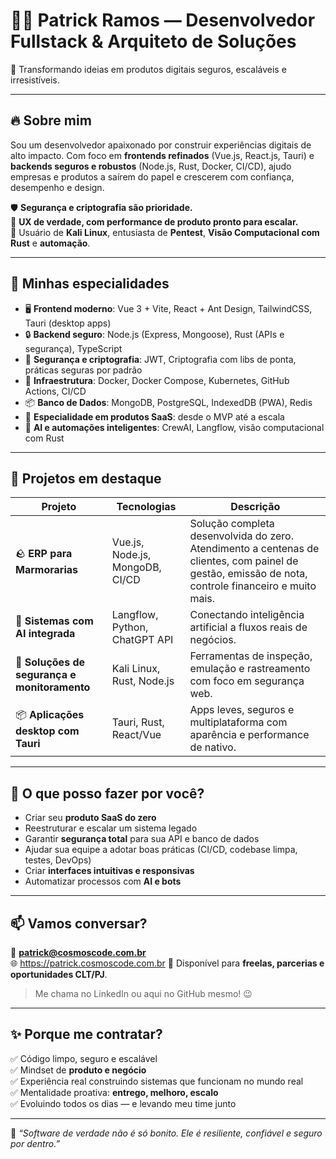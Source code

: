 # 👨‍💻 Patrick Ramos — Desenvolvedor Fullstack & Arquiteto de Soluções

🚀 Transformando ideias em produtos digitais seguros, escaláveis e irresistíveis.

---

## 🔥 Sobre mim

Sou um desenvolvedor apaixonado por construir experiências digitais de alto impacto. Com foco em **frontends refinados** (Vue.js, React.js, Tauri) e **backends seguros e robustos** (Node.js, Rust, Docker, CI/CD), ajudo empresas e produtos a saírem do papel e crescerem com confiança, desempenho e design.

🛡️ **Segurança e criptografia são prioridade.**  
🎯 **UX de verdade, com performance de produto pronto para escalar.**  
🐧 Usuário de **Kali Linux**, entusiasta de **Pentest**, **Visão Computacional com Rust** e **automação**.

---

## 🧠 Minhas especialidades

- 🖥️ **Frontend moderno**: Vue 3 + Vite, React + Ant Design, TailwindCSS, Tauri (desktop apps)
- 🔒 **Backend seguro**: Node.js (Express, Mongoose), Rust (APIs e segurança), TypeScript
- 🔐 **Segurança e criptografia**: JWT, Criptografia com libs de ponta, práticas seguras por padrão
- 🐋 **Infraestrutura**: Docker, Docker Compose, Kubernetes, GitHub Actions, CI/CD
- 📦 **Banco de Dados**: MongoDB, PostgreSQL, IndexedDB (PWA), Redis
- 🎯 **Especialidade em produtos SaaS**: desde o MVP até a escala
- 🧬 **AI e automações inteligentes**: CrewAI, Langflow, visão computacional com Rust

---

## 📌 Projetos em destaque

| Projeto | Tecnologias | Descrição |
|--------|-------------|-----------|
| 🪨 **ERP para Marmorarias** | Vue.js, Node.js, MongoDB, CI/CD | Solução completa desenvolvida do zero. Atendimento a centenas de clientes, com painel de gestão, emissão de nota, controle financeiro e muito mais. |
| 🧠 **Sistemas com AI integrada** | Langflow, Python, ChatGPT API | Conectando inteligência artificial a fluxos reais de negócios. |
| 🧪 **Soluções de segurança e monitoramento** | Kali Linux, Rust, Node.js | Ferramentas de inspeção, emulação e rastreamento com foco em segurança web. |
| 📦 **Aplicações desktop com Tauri** | Tauri, Rust, React/Vue | Apps leves, seguros e multiplataforma com aparência e performance de nativo. |

---

## 💬 O que posso fazer por você?

- Criar seu **produto SaaS do zero**
- Reestruturar e escalar um sistema legado
- Garantir **segurança total** para sua API e banco de dados
- Ajudar sua equipe a adotar boas práticas (CI/CD, codebase limpa, testes, DevOps)
- Criar **interfaces intuitivas e responsivas**
- Automatizar processos com **AI e bots**

---

## 📫 Vamos conversar?

📧 **patrick@cosmoscode.com.br**  
🌐 https://patrick.cosmoscode.com.br
📱 Disponível para **freelas, parcerias e oportunidades CLT/PJ**.  

> Me chama no LinkedIn ou aqui no GitHub mesmo! 😉

---

## ✨ Porque me contratar?

✅ Código limpo, seguro e escalável  
✅ Mindset de **produto e negócio**  
✅ Experiência real construindo sistemas que funcionam no mundo real  
✅ Mentalidade proativa: **entrego, melhoro, escalo**  
✅ Evoluindo todos os dias — e levando meu time junto

---

🔐 *“Software de verdade não é só bonito. Ele é resiliente, confiável e seguro por dentro.”*
